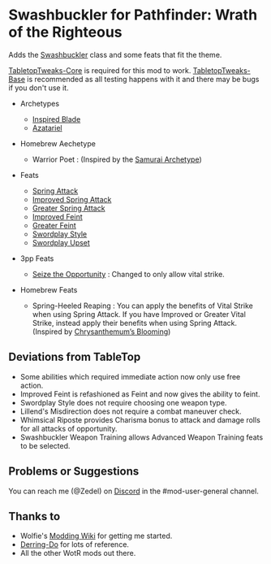 # Swashbuckler for Pathfinder: Wrath of the Righteous 


Adds the [Swashbuckler](https://www.d20pfsrd.com/classes/hybrid-classes/swashbuckler/) class and some feats that fit the theme.

[TabletopTweaks-Core](https://github.com/Vek17/TabletopTweaks-Core) is required for this mod to work. [TabletopTweaks-Base](https://github.com/Vek17/TabletopTweaks-Base) is recommended as all testing happens with it and there may be bugs if you don't use it.

* Archetypes
  * [Inspired Blade](https://www.d20pfsrd.com/classes/hybrid-classes/swashbuckler/archetypes/paizo-swashbuckler-archetypes/inspired-blade) 
  * [Azatariel](https://www.d20pfsrd.com/classes/hybrid-classes/swashbuckler/archetypes/paizo-swashbuckler-archetypes/azatariel-swashbuckler-archetype/)

* Homebrew Aechetype
  * Warrior Poet : (Inspired by the [Samurai Archetype](https://www.d20pfsrd.com/classes/alternate-classes/samurai/archetypes/paizo-samurai-archetypes/warrior-poet-samurai-archetype/))

* Feats
  * [Spring Attack](https://www.d20pfsrd.com/feats/combat-feats/spring-attack-combat)
  * [Improved Spring Attack](https://www.d20pfsrd.com/feats/combat-feats/improved-spring-attack-combat)
  * [Greater Spring Attack](https://www.d20pfsrd.com/feats/combat-feats/greater-spring-attack-combat)
  * [Improved Feint](https://www.d20pfsrd.com/feats/combat-feats/improved-feint-combat)
  * [Greater Feint](https://www.d20pfsrd.com/feats/combat-feats/greater-feint-combat)
  * [Swordplay Style](https://www.d20pfsrd.com/feats/combat-feats/swordplay-style-combat-style)
  * [Swordplay Upset](https://www.d20pfsrd.com/feats/combat-feats/swordplay-upset-combat)

* 3pp Feats
  * [Seize the Opportunity](https://www.d20pfsrd.com/alternative-rule-systems/path-of-war/feats/seize-the-opportunity-combat/) : Changed to only allow vital strike.

* Homebrew Feats
  * Spring-Heeled Reaping : You can apply the benefits of Vital Strike when using Spring Attack. If you have Improved or Greater Vital Strike, instead apply their benefits when using Spring Attack. (Inspired by [Chrysanthemum’s Blooming](https://www.d20pfsrd.com/classes/alternate-classes/samurai/archetypes/paizo-samurai-archetypes/warrior-poet-samurai-archetype/))

## Deviations from TableTop
* Some abilities which required immediate action now only use free action.
* Improved Feint is refashioned as Feint and now gives the ability to feint.
* Swordplay Style does not require choosing one weapon type.
* Lillend's Misdirection does not require a combat maneuver check.
* Whimsical Riposte provides Charisma bonus to attack and damage rolls for all attacks of opportunity.
* Swashbuckler Weapon Training allows Advanced Weapon Training feats to be selected.
 
## Problems or Suggestions

You can reach me (@Zedel) on [Discord](https://discord.com/invite/owlcat) in the #mod-user-general channel.


## Thanks to  
-   Wolfie's [Modding Wiki](https://github.com/WittleWolfie/OwlcatModdingWiki/wiki) for getting me started.
-   [Derring-Do](https://github.com/ebuckle/Derring-Do) for lots of reference.
-   All the other WotR mods out there.
